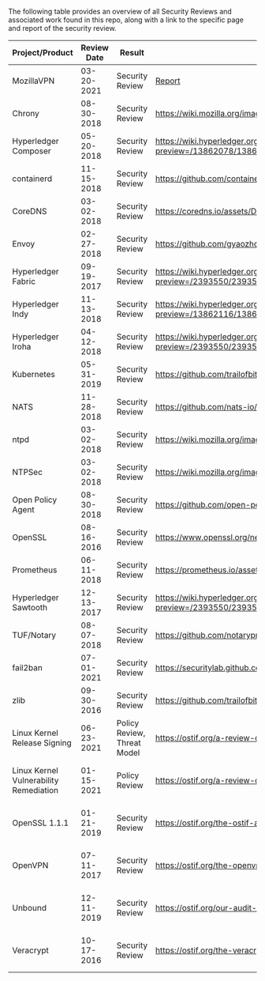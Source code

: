 The following table provides an overview of all Security Reviews and associated work found in this repo, along with a link to the specific page and report of the security review. 

| Project/Product                        | Review Date | Result                      | Link to Report                                                                                                                                                     | Funded By                               | Facilitated By                          | Reviewed By      |
|----------------------------------------|-------------|-----------------------------|--------------------------------------------------------------------------------------------------------------------------------------------------------------------|-----------------------------------------|-----------------------------------------|------------------|
| MozillaVPN                             | 03-20-2021  | Security Review             | [Report](https://blog.mozilla.org/security/files/2021/08/FVP-02-report.final_.pdf)                                                                                           | Mozilla                                 | Mozilla                                 | Cure53           |
| Chrony                                 | 08-30-2018  | Security Review             | https://wiki.mozilla.org/images/e/e4/Chrony-report.pdf                                                                                                             | Linux Foundation                        | Core Infrastructure Initiative          | Cure53           |
| Hyperledger Composer                   | 05-20-2018  | Security Review             | https://wiki.hyperledger.org/display/HYP/Security+Code+Audits?preview=/13862078/13863945/MANAGEMENT_REPORT_Hyperledger_Composer_Linux_Foundation_May_2018_v1.0.pdf | Linux Foundation                        | Core Infrastructure Initiative          | Nettitude        |
| containerd                             | 11-15-2018  | Security Review             | https://github.com/containerd/containerd/blob/main/docs/SECURITY_AUDIT.pdf                                                                                         | Linux Foundation                        | Core Infrastructure Initiative          | Cure53           |
| CoreDNS                                | 03-02-2018  | Security Review             | https://coredns.io/assets/DNS-01-report.pdf                                                                                                                        | Linux Foundation                        | Core Infrastructure Initiative          | Cure53           |
| Envoy                                  | 02-27-2018  | Security Review             | https://github.com/gyaozhou/envoy-read/blob/main/docs/security/audit_cure53_2018.pdf                                                                               | Linux Foundation                        | Core Infrastructure Initiative          | Cure53           |
| Hyperledger Fabric                     | 09-19-2017  | Security Review             | https://wiki.hyperledger.org/display/HYP/Security+Code+Audits?preview=/2393550/2393585/management_report_linux_foundation_fabric_august_2017_v1.1.pdf              | Linux Foundation                        | Core Infrastructure Initiative          | Nettitude        |
| Hyperledger Indy                       | 11-13-2018  | Security Review             | https://wiki.hyperledger.org/display/HYP/Security+Code+Audits?preview=/13862116/13863948/MANAGEMENT_REPORT_Hyperledger_Indy_Linux_Foundation_2018-10-31_v1.0.pdf   | Linux Foundation                        | Core Infrastructure Initiative          | Nettitude        |
| Hyperledger Iroha                      | 04-12-2018  | Security Review             | https://wiki.hyperledger.org/display/HYP/Security+Code+Audits?preview=/2393550/2393592/management_report_linux_foundation_iroha_march_2018_v1.pdf                  | Linux Foundation                        | Core Infrastructure Initiative          | Nettitude        |
| Kubernetes                             | 05-31-2019  | Security Review             | https://github.com/trailofbits/audit-kubernetes/blob/master/reports/Kubernetes%20Security%20Review.pdf                                                             | Linux Foundation                        | Core Infrastructure Initiative          | Trail of Bits    |
| NATS                                   | 11-28-2018  | Security Review             | https://github.com/nats-io/nats-general/blob/master/reports/Cure53_NATS_Audit.pdf                                                                                  | Linux Foundation                        | Core Infrastructure Initiative          | Cure53           |
| ntpd                                   | 03-02-2018  | Security Review             | https://wiki.mozilla.org/images/e/ea/Ntp-report.pdf                                                                                                                | Linux Foundation                        | Core Infrastructure Initiative          | Cure53           |
| NTPSec                                 | 03-02-2018  | Security Review             | https://wiki.mozilla.org/images/1/10/Ntpsec-report.pdf                                                                                                             | Linux Foundation                        | Core Infrastructure Initiative          | Cure53           |
| Open Policy Agent                      | 08-30-2018  | Security Review             | https://github.com/open-policy-agent/opa/blob/main/SECURITY_AUDIT.pdf                                                                                              | Linux Foundation                        | Core Infrastructure Initiative          | Cure53           |
| OpenSSL                                | 08-16-2016  | Security Review             | https://www.openssl.org/news/secadv/20160922.txt                                                                                                                   | Linux Foundation                        | Core Infrastructure Initiative          | iSec Group       |
| Prometheus                             | 06-11-2018  | Security Review             | https://prometheus.io/assets/downloads/2018-06-11--cure53_security_audit.pdf                                                                                       | Linux Foundation                        | Core Infrastructure Initiative          | Cure53           |
| Hyperledger Sawtooth                   | 12-13-2017  | Security Review             | https://wiki.hyperledger.org/display/HYP/Security+Code+Audits?preview=/2393550/2393586/management_report_linux_foundation_sawtooth_december_2017_v1.0.pdf          | Linux Foundation                        | Core Infrastructure Initiative          | Nettitude        |
| TUF/Notary                             | 08-07-2018  | Security Review             | https://github.com/notaryproject/notary/blob/master/docs/resources/cure53_tuf_notary_audit_2018_08_07.pdf                                                          | Linux Foundation                        | Core Infrastructure Initiative          | Cure53           |
| fail2ban                               | 07-01-2021  | Security Review             | https://securitylab.github.com/research/Fail2exploit/                                                                                                              | Github Security Lab                     | Github Security Lab                     | Kevin Backhouse  |
| zlib                                   | 09-30-2016  | Security Review             | https://github.com/trailofbits/publications/blob/master/reviews/zlib.pdf                                                                                           | Mozilla                                 | Mozilla                                 | Trail of Bits    |
| Linux Kernel Release Signing           | 06-23-2021  | Policy Review, Threat Model | https://ostif.org/a-review-of-the-linux-kernels-release-signing-and-key-management-policies/                                                                       | Linux Foundation                        | Open Source Technology Improvement Fund | Trail of Bits    |
| Linux Kernel Vulnerability Remediation | 01-15-2021  | Policy Review               | https://ostif.org/a-review-of-the-linux-kernels-vulnerability-reporting-and-remediation/                                                                           | Linux Foundation                        | Open Source Technology Improvement Fund | Atredis Partners |
| OpenSSL 1.1.1                          | 01-21-2019  | Security Review             | https://ostif.org/the-ostif-and-quarkslab-audit-of-openssl-is-complete/                                                                                            | Open Source Technology Improvement Fund | Open Source Technology Improvement Fund | Quarkslab        |
| OpenVPN                                | 07-11-2017  | Security Review             | https://ostif.org/the-openvpn-2-4-0-audit-by-ostif-and-quarkslab-results/                                                                                          | Open Source Technology Improvement Fund | Open Source Technology Improvement Fund | Quarkslab        |
| Unbound                                | 12-11-2019  | Security Review             | https://ostif.org/our-audit-of-unbound-dns-by-x41-d-sec-full-results/                                                                                              | Open Source Technology Improvement Fund | Open Source Technology Improvement Fund | x41 D-Sec        |
| Veracrypt                              | 10-17-2016  | Security Review             | https://ostif.org/the-veracrypt-audit-results/                                                                                                                     | DuckDuckGo                              | Open Source Technology Improvement Fund | Quarkslab        |
